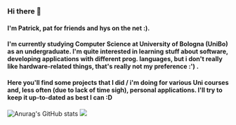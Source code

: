 ### Hi there 👋
#### I'm Patrick, pat for friends and hys on the net :). 
#### I'm currently studying Computer Science at University of Bologna (UniBo) as an undergraduate. I'm quite interested in learning stuff about software, developing applications with different prog. languages, but i don't really like hardware-related things, that's really not my preference :') . 
#### Here you'll find some projects that I did / i'm doing for various Uni courses and, less often (due to lack of time sigh), personal applications. I'll try to keep it up-to-dated as best I can :D

![Anurag's GitHub stats](https://github-readme-stats.vercel.app/api?username=hyspxt&show_icons=true&theme=merko)
<img src='https://github-readme-stats.vercel.app/api/top-langs/?username=hyspxt&layout=compact&theme=merko&hide=swift,csharp,jupiter'/>

